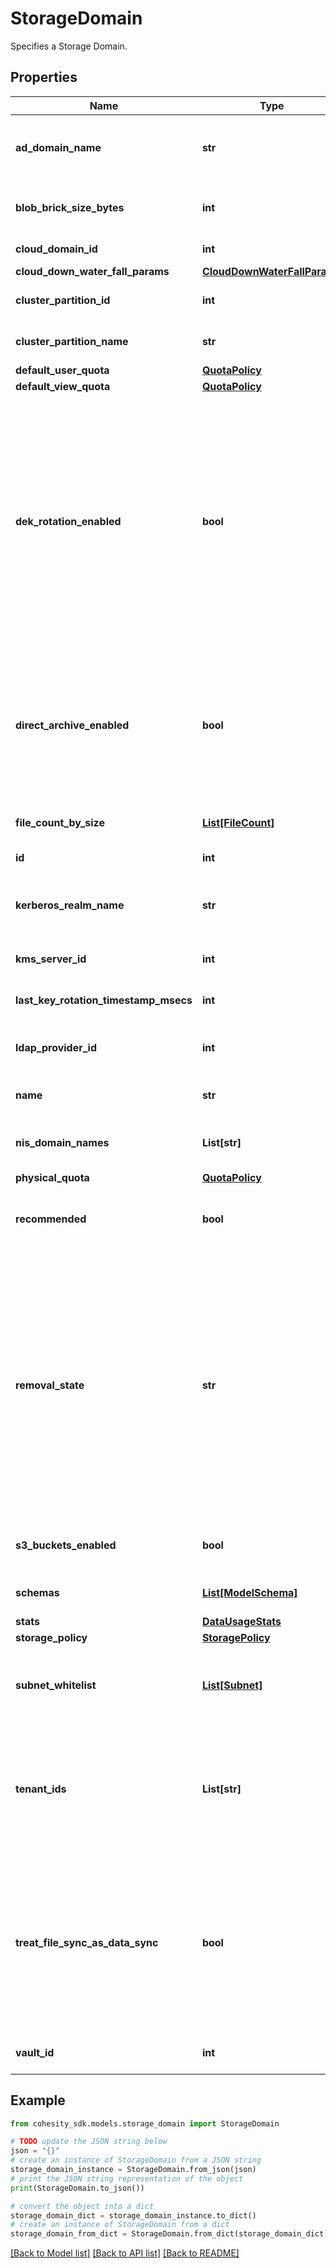 # StorageDomain

Specifies a Storage Domain.

## Properties

Name | Type | Description | Notes
------------ | ------------- | ------------- | -------------
**ad_domain_name** | **str** | Specifies the Active Directory domain name that this Storage Domain is mapped to. | [optional] 
**blob_brick_size_bytes** | **int** | Specifies the brick size used for blobs in this Storage Domain. | [optional] 
**cloud_domain_id** | **int** | Specifies the cloud domain Id. | [optional] 
**cloud_down_water_fall_params** | [**CloudDownWaterFallParams**](CloudDownWaterFallParams.md) |  | [optional] 
**cluster_partition_id** | **int** | Specifies the cluster partition id of the Storage Domain. | 
**cluster_partition_name** | **str** | Specifies the cluster partition name of the Storage Domain. | [optional] [readonly] 
**default_user_quota** | [**QuotaPolicy**](QuotaPolicy.md) |  | [optional] 
**default_view_quota** | [**QuotaPolicy**](QuotaPolicy.md) |  | [optional] 
**dek_rotation_enabled** | **bool** | Specifies whether DEK(Data Encryption Key) rotation is enabled for this Storage Domain. This is applicable only when the Storage Domain uses AWS or similar KMS in which the KEK (Key Encryption Key) is not created and maintained by Cohesity. For Internal KMS and keys stored in Safenet servers, DEK rotation will not be performed. | [optional] 
**direct_archive_enabled** | **bool** | Specifies whether to enable driect archive on this Storage Domain. If enabled, this Storage Domain can be used as a staging area while copying a large dataset that can&#39;t fit on the cluster to an external target. | [optional] 
**file_count_by_size** | [**List[FileCount]**](FileCount.md) | Specifies the file count by size for the View. | [optional] [readonly] 
**id** | **int** | Specifies the Storage Domain id. | [optional] [readonly] 
**kerberos_realm_name** | **str** | Specifies the Kerberos realm name that this Storage Domain is mapped to. | [optional] 
**kms_server_id** | **int** | Specifies the associated KMS server id. | [optional] 
**last_key_rotation_timestamp_msecs** | **int** | Last key rotation timestamp in msecs for storage domain. | [optional] 
**ldap_provider_id** | **int** | Specifies the LDAP provider id that this Storage Domain is mapped to. | [optional] 
**name** | **str** | Specifies the Storage Domain name. | 
**nis_domain_names** | **List[str]** | Specifies the NIS domain names that this Storage Domain is mapped to. | [optional] 
**physical_quota** | [**QuotaPolicy**](QuotaPolicy.md) |  | [optional] 
**recommended** | **bool** | Specifies whether Storage Domain is recommended for the specified View template. | [optional] [readonly] 
**removal_state** | **str** | Specifies the current removal state of the Storage Domain. &#39;DontRemove&#39; means the state of object is functional and it is not being removed. &#39;MarkedForRemoval&#39; means the object is being removed. &#39;OkToRemove&#39; means the object has been removed on the Cohesity Cluster and if the object is physical, it can be removed from the Cohesity Cluster. | [optional] [readonly] 
**s3_buckets_enabled** | **bool** | Specifies whether to enable creation of S3 bucket on this Storage Domain. | [optional] 
**schemas** | [**List[ModelSchema]**](ModelSchema.md) | Specifies the Storage Domain schemas. | [optional] [readonly] 
**stats** | [**DataUsageStats**](DataUsageStats.md) |  | [optional] 
**storage_policy** | [**StoragePolicy**](StoragePolicy.md) |  | [optional] 
**subnet_whitelist** | [**List[Subnet]**](Subnet.md) | Specifies a list of Subnets with IP addresses that have permissions to access the Storage Domain. | [optional] 
**tenant_ids** | **List[str]** | Specifies a list of tenant ids that that Storage Domain belongs. There can only be one tenant id in this field unless Storage Domain sharing between tenants is allowed on this cluster. | [optional] 
**treat_file_sync_as_data_sync** | **bool** | If &#39;true&#39;, when the Cohesity Cluster is writing to a file, the file modification time is not persisted synchronously during the file write, so the modification time may not be accurate. (Typically the file modification time is off by 30 seconds but it can be longer.) | [optional] 
**vault_id** | **int** | Specifies the vault Id associated with cloud domain ID. | [optional] 

## Example

```python
from cohesity_sdk.models.storage_domain import StorageDomain

# TODO update the JSON string below
json = "{}"
# create an instance of StorageDomain from a JSON string
storage_domain_instance = StorageDomain.from_json(json)
# print the JSON string representation of the object
print(StorageDomain.to_json())

# convert the object into a dict
storage_domain_dict = storage_domain_instance.to_dict()
# create an instance of StorageDomain from a dict
storage_domain_from_dict = StorageDomain.from_dict(storage_domain_dict)
```
[[Back to Model list]](../README.md#documentation-for-models) [[Back to API list]](../README.md#documentation-for-api-endpoints) [[Back to README]](../README.md)


